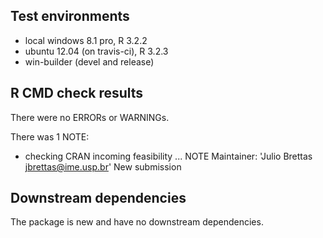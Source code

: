 ## Test environments
* local windows 8.1 pro, R 3.2.2
* ubuntu 12.04 (on travis-ci), R 3.2.3
* win-builder (devel and release)

## R CMD check results
There were no ERRORs or WARNINGs.

There was 1 NOTE:

* checking CRAN incoming feasibility ... NOTE
Maintainer: 'Julio Brettas <jbrettas@ime.usp.br>'
New submission

## Downstream dependencies
The package is new and have no downstream dependencies.
